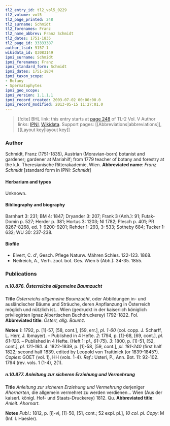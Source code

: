 ```yaml
---
tl2_entry_id: tl2_vol5_0229
tl2_volume: vol5
tl2_page_printed: 248
tl2_surname: Schmidt
tl2_forenames: Franz
tl2_name_abbrev: Franz Schmidt
tl2_dates: 1751-1835
tl2_page_id: 33333387
author_lsid: 9157-1
wikidata_id: Q3083149
ipni_surname: Schmidt
ipni_forenames: Franz
ipni_standard_form: Schmidt
ipni_dates: 1751-1834
ipni_taxon_scope: 
- Botany
- Spermatophytes
ipni_geo_scope: 
ipni_version: 1.1.1.1
ipni_record_created: 2003-07-02 00:00:00.0
ipni_record_modified: 2013-05-15 11:27:01.0
---
```


> [!cite] BHL link: this entry starts at [page 248](https://www.biodiversitylibrary.org/page/33333387) of TL-2 Vol. V
> Author links: [IPNI](https://www.ipni.org/a/9157-1), [Wikidata](https://www.wikidata.org/wiki/Q3083149). Support pages: [[Abbreviations|abbreviations]], [[Layout key|layout key]]

### Author

Schmidt, Franz (1751-1835), Austrian (Moravian-born) botanist and gardener; gardener at Mariahilf; from 1779 teacher of botany and forestry at the k.k. Theresianische Ritterakademie, Wien. 
**Abbreviated name**: *Franz Schmidt* \[standard form in IPNI: *Schmidt*\]

#### Herbarium and types

Unknown.

#### Bibliography and biography

Barnhart 3: 231; BM 4: 1847; Dryander 3: 207; Frank 3 (Anh.): 91; Futak-Domin p. 527; Herder p. 381; Hortus 3: 1203; NI 1782; Plesch p. 401; PR 8267-8268, ed. 1: 9200-9201; Rehder 1: 293, 3: 533; Sotheby 684; Tucker 1: 632; WU 30: 237-238.

#### Biofile

- Elvert, C. d', Gesch. Pflege Naturw. Mähren Schles. 122-123. 1868.
- Neilreich, A., Verh. zool. bot. Ges. Wien 5 (Abh.): 34-35. 1855.

### Publications

##### n.10.876. Österreichs allgemeine Baumzucht

**Title**
*Österreichs allgemeine Baumzucht*, oder Abbildungen in- und ausländischer Bäume und Sträuche, deren Anpflanzung in Österreich möglich und nützlich ist... Wien (gedruckt in der kaiserlich königlich privilegirten Ignaz Albertischen Buchdruckerey) 1792-1822. Fol.
**Abbreviated title**: *Österr, allg. Baumz.*

**Notes**
*1*: 1792, p. \[1\]-57, \[58, cont.\], \[59, err.\], *pl. 1-60* (col. copp. J. Scharff, L. Herr, J. Ibmayer). – Published in 4 Hefte.
*2*: 1794, p. \[1\]-68, \[69, cont.\], *pl. 61-120.* – Published in 4 Hefte. (Heft 1: *pl., 61-75*).
*3*: 1800, p. \[1\]-51, \[52, cont.\], *pl. 121-180.*
*4*: 1822-1839, p. \[1\]-58, \[59, cont.\], *pl. 181-240* (first half 1822; second half 1839, edited by Leopold von Trattinick (or 1839-1845?).
*Copies*: GOET (vol. 1), HH (vols. 1-4).
*Ref*.: Usteri, P., Ann. Bot. 11: 92-102. 1794 (rev. vols. 1 (1-4), 2(1).

##### n.10.877. Anleitung zur sicheren Erziehung und Vermehrung

**Title**
*Anleitung zur sicheren Erziehung und Vermehrung* derjeniger *Ahornarten*, die allgemein vermehret zu werden verdienen... Wien (Aus der kaiserl. königl. Hof- und Staats-Druckerey) 1812. Qu.
**Abbreviated title**: *Anleit. Ahornart.*

**Notes**
*Publ*.: 1812, p. \[i\]-vi, \[1\]-50, \[51, cont.; 52 expl. pl.\], *10 col. pl. Copy*: M (Inf. I. Haesler).

